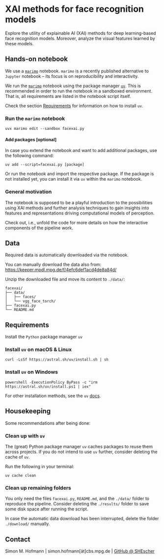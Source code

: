 # XAI methods for face recognition models

Explore the utility of explainable AI (XAI) methods for deep learning-based 
face recognition models.
Moreover, analyze the visual features learned by these models.

## Hands-on notebook

We use a [`marimo`](https://marimo.io) notebook.
`marimo` is a recently published alternative to `Jupyter` notebook –
its focus is on reproducibility and interactivity.

We run the [`marimo`](https://marimo.io) notebook using the package manager [`uv`](https://docs.astral.sh/uv/).
This is recommended in order to run the notebook in a sandboxed environment.
That is, all requirements are listed in the notebook script itself.

Check the section [Requirements](#requirements) for information on how to install `uv`.

### Run the `marimo` notebook

```shell
uvx marimo edit --sandbox facexai.py
```

#### Add packages [optional]

In case you extend the notebook and want to add additional packages, use the following command:

```shell
uv add --script=facexai.py [package]
```

Or run the notebook and import the respective package.
If the package is not installed yet,
you can install it via `uv` within the `marimo` notebook.

### General motivation

The notebook is supposed to be a playful introduction to the possibilities using
XAI methods and further analysis techniques to gain insights into features and representations
driving computational models of perception.

Check out, i.e., unfold the code for more details on how the interactive components of the pipeline work.

## Data

Required data is automatically downloaded via the notebook.

You can manually download the data also from: https://keeper.mpdl.mpg.de/f/4efc6def1acd4de8a84d/

Unzip the downloaded file and move its content to `./data/`:

```
facexai/
├── data/
│   ├── faces/                                                                      
│   └── vgg_face_torch/
├── facexai.py
└── README.md
```

## Requirements

Install the `Python` package manager `uv`

### Install `uv` on macOS & Linux

```shell
curl -LsSf https://astral.sh/uv/install.sh | sh
```

### Install `uv` on Windows

```shell
powershell -ExecutionPolicy ByPass -c "irm https://astral.sh/uv/install.ps1 | iex"
```

For other installation methods, see the `uv` [docs](https://docs.astral.sh/uv/getting-started/installation/).

## Housekeeping

Some recommendations after being done:

### Clean up with `uv`

The (great) Python package manager `uv` caches packages to reuse them across projects.
If you do not intend to use `uv` further, consider deleting the cache of `uv`.

Run the following in your terminal:

```shell
uv cache clean
```

### Clean up remaining folders

You only need the files `facexai.py`, `README.md`, and the `./data/` folder to reproduce the pipeline.
Consider deleting the `./results/` folder to save some disk space after running the script.

In case the automatic data download has been interrupted,
delete the folder `./download/` manually.

## Contact

Simon M. Hofmann | simon.hofmann[ät]cbs.mpg.de | [GitHub @ SHEscher](https://github.com/SHEscher)
